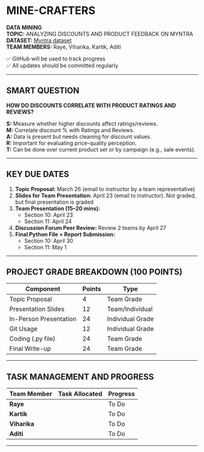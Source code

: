 # MINE-CRAFTERS

**DATA MINING**  
**TOPIC:** ANALYZING DISCOUNTS AND PRODUCT FEEDBACK ON MYNTRA  
**DATASET:** [Myntra dataset](https://www.kaggle.com/datasets/manishmathias/myntra-fashion-dataset)  
**TEAM MEMBERS:** Raye, Viharika, Kartik, Aditi  

✅ GitHub will be used to track progress  
✅ All updates should be committed regularly  

---

## SMART QUESTION  
**HOW DO DISCOUNTS CORRELATE WITH PRODUCT RATINGS AND REVIEWS?**  

**S:** Measure whether higher discounts affect ratings/reviews.  
**M:** Correlate discount % with Ratings and Reviews.  
**A:** Data is present but needs cleaning for discount values.  
**R:** Important for evaluating price-quality perception.  
**T:** Can be done over current product set or by campaign (e.g., sale events).  

---

## KEY DUE DATES

1. **Topic Proposal:** March 26 (email to instructor by a team representative)  
2. **Slides for Team Presentation:** April 23 (email to instructor). Not graded, but final presentation is graded  
3. **Team Presentation (15–20 mins):**  
   - Section 10: April 23  
   - Section 11: April 24  
4. **Discussion Forum Peer Review:** Review 2 teams by April 27  
5. **Final Python File + Report Submission:**  
   - Section 10: April 30  
   - Section 11: May 1  

---

## PROJECT GRADE BREAKDOWN (100 POINTS)

| Component             | Points | Type              |
|----------------------|--------|-------------------|
| Topic Proposal       | 4      | Team Grade        |
| Presentation Slides  | 12     | Team/Individual   |
| In-Person Presentation | 24   | Individual Grade  |
| Git Usage            | 12     | Individual Grade  |
| Coding (.py file)    | 24     | Team Grade        |
| Final Write-up       | 24     | Team Grade        |

---

## TASK MANAGEMENT AND PROGRESS

| Team Member | Task Allocated                                         | Progress |
|-------------|--------------------------------------------------------|----------|
| **Raye**     |                                                       | To Do    |
| **Kartik**   |                                                       | To Do    |
| **Viharika** |                                                       | To Do    |
| **Aditi**    |                                                       | To Do    |

---







